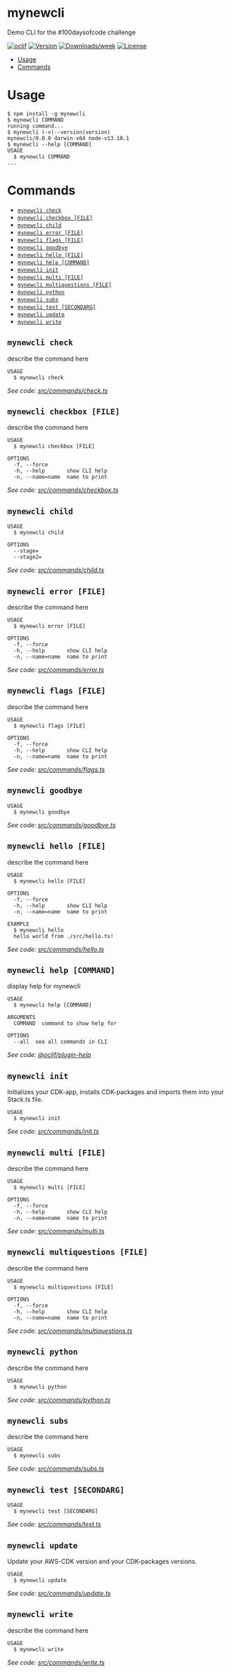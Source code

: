 mynewcli
========

Demo CLI for the #100daysofcode challenge



[![oclif](https://img.shields.io/badge/cli-oclif-brightgreen.svg)](https://oclif.io)
[![Version](https://img.shields.io/npm/v/mynewcli.svg)](https://npmjs.org/package/mynewcli)
[![Downloads/week](https://img.shields.io/npm/dw/mynewcli.svg)](https://npmjs.org/package/mynewcli)
[![License](https://img.shields.io/npm/l/mynewcli.svg)](https://github.com/democli/mynewcli/blob/master/package.json)

<!-- toc -->
* [Usage](#usage)
* [Commands](#commands)
<!-- tocstop -->
# Usage
<!-- usage -->
```sh-session
$ npm install -g mynewcli
$ mynewcli COMMAND
running command...
$ mynewcli (-v|--version|version)
mynewcli/0.0.0 darwin-x64 node-v13.10.1
$ mynewcli --help [COMMAND]
USAGE
  $ mynewcli COMMAND
...
```
<!-- usagestop -->
# Commands
<!-- commands -->
* [`mynewcli check`](#mynewcli-check)
* [`mynewcli checkbox [FILE]`](#mynewcli-checkbox-file)
* [`mynewcli child`](#mynewcli-child)
* [`mynewcli error [FILE]`](#mynewcli-error-file)
* [`mynewcli flags [FILE]`](#mynewcli-flags-file)
* [`mynewcli goodbye`](#mynewcli-goodbye)
* [`mynewcli hello [FILE]`](#mynewcli-hello-file)
* [`mynewcli help [COMMAND]`](#mynewcli-help-command)
* [`mynewcli init`](#mynewcli-init)
* [`mynewcli multi [FILE]`](#mynewcli-multi-file)
* [`mynewcli multiquestions [FILE]`](#mynewcli-multiquestions-file)
* [`mynewcli python`](#mynewcli-python)
* [`mynewcli subs`](#mynewcli-subs)
* [`mynewcli test [SECONDARG]`](#mynewcli-test-secondarg)
* [`mynewcli update`](#mynewcli-update)
* [`mynewcli write`](#mynewcli-write)

## `mynewcli check`

describe the command here

```
USAGE
  $ mynewcli check
```

_See code: [src/commands/check.ts](https://github.com/democli/mynewcli/blob/v0.0.0/src/commands/check.ts)_

## `mynewcli checkbox [FILE]`

describe the command here

```
USAGE
  $ mynewcli checkbox [FILE]

OPTIONS
  -f, --force
  -h, --help       show CLI help
  -n, --name=name  name to print
```

_See code: [src/commands/checkbox.ts](https://github.com/democli/mynewcli/blob/v0.0.0/src/commands/checkbox.ts)_

## `mynewcli child`

```
USAGE
  $ mynewcli child

OPTIONS
  --stage=
  --stage2=
```

_See code: [src/commands/child.ts](https://github.com/democli/mynewcli/blob/v0.0.0/src/commands/child.ts)_

## `mynewcli error [FILE]`

describe the command here

```
USAGE
  $ mynewcli error [FILE]

OPTIONS
  -f, --force
  -h, --help       show CLI help
  -n, --name=name  name to print
```

_See code: [src/commands/error.ts](https://github.com/democli/mynewcli/blob/v0.0.0/src/commands/error.ts)_

## `mynewcli flags [FILE]`

describe the command here

```
USAGE
  $ mynewcli flags [FILE]

OPTIONS
  -f, --force
  -h, --help       show CLI help
  -n, --name=name  name to print
```

_See code: [src/commands/flags.ts](https://github.com/democli/mynewcli/blob/v0.0.0/src/commands/flags.ts)_

## `mynewcli goodbye`

```
USAGE
  $ mynewcli goodbye
```

_See code: [src/commands/goodbye.ts](https://github.com/democli/mynewcli/blob/v0.0.0/src/commands/goodbye.ts)_

## `mynewcli hello [FILE]`

describe the command here

```
USAGE
  $ mynewcli hello [FILE]

OPTIONS
  -f, --force
  -h, --help       show CLI help
  -n, --name=name  name to print

EXAMPLE
  $ mynewcli hello
  hello world from ./src/hello.ts!
```

_See code: [src/commands/hello.ts](https://github.com/democli/mynewcli/blob/v0.0.0/src/commands/hello.ts)_

## `mynewcli help [COMMAND]`

display help for mynewcli

```
USAGE
  $ mynewcli help [COMMAND]

ARGUMENTS
  COMMAND  command to show help for

OPTIONS
  --all  see all commands in CLI
```

_See code: [@oclif/plugin-help](https://github.com/oclif/plugin-help/blob/v3.1.0/src/commands/help.ts)_

## `mynewcli init`

Initializes your CDK-app, installs CDK-packages and imports them into your Stack.ts file.

```
USAGE
  $ mynewcli init
```

_See code: [src/commands/init.ts](https://github.com/democli/mynewcli/blob/v0.0.0/src/commands/init.ts)_

## `mynewcli multi [FILE]`

describe the command here

```
USAGE
  $ mynewcli multi [FILE]

OPTIONS
  -f, --force
  -h, --help       show CLI help
  -n, --name=name  name to print
```

_See code: [src/commands/multi.ts](https://github.com/democli/mynewcli/blob/v0.0.0/src/commands/multi.ts)_

## `mynewcli multiquestions [FILE]`

describe the command here

```
USAGE
  $ mynewcli multiquestions [FILE]

OPTIONS
  -f, --force
  -h, --help       show CLI help
  -n, --name=name  name to print
```

_See code: [src/commands/multiquestions.ts](https://github.com/democli/mynewcli/blob/v0.0.0/src/commands/multiquestions.ts)_

## `mynewcli python`

describe the command here

```
USAGE
  $ mynewcli python
```

_See code: [src/commands/python.ts](https://github.com/democli/mynewcli/blob/v0.0.0/src/commands/python.ts)_

## `mynewcli subs`

describe the command here

```
USAGE
  $ mynewcli subs
```

_See code: [src/commands/subs.ts](https://github.com/democli/mynewcli/blob/v0.0.0/src/commands/subs.ts)_

## `mynewcli test [SECONDARG]`

```
USAGE
  $ mynewcli test [SECONDARG]
```

_See code: [src/commands/test.ts](https://github.com/democli/mynewcli/blob/v0.0.0/src/commands/test.ts)_

## `mynewcli update`

Update your AWS-CDK version and your CDK-packages versions.

```
USAGE
  $ mynewcli update
```

_See code: [src/commands/update.ts](https://github.com/democli/mynewcli/blob/v0.0.0/src/commands/update.ts)_

## `mynewcli write`

describe the command here

```
USAGE
  $ mynewcli write
```

_See code: [src/commands/write.ts](https://github.com/democli/mynewcli/blob/v0.0.0/src/commands/write.ts)_
<!-- commandsstop -->

